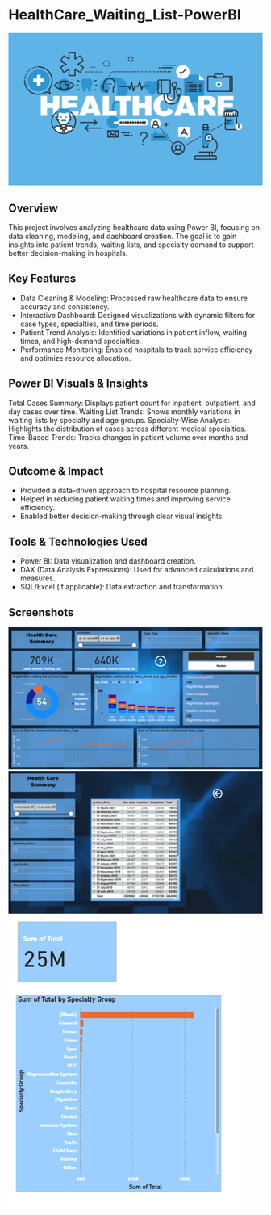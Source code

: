 # HealthCare_Waiting_List-PowerBI

![](https://github.com/vipvinoth/HealthCare_Waiting_List-PowerBI/blob/main/logo.png)

## Overview
This project involves analyzing healthcare data using Power BI, focusing on data cleaning, modeling, and dashboard creation. The goal is to gain insights into patient trends, waiting lists, and specialty demand to support better decision-making in hospitals.

## Key Features
- Data Cleaning & Modeling: Processed raw healthcare data to ensure accuracy and consistency.
- Interactive Dashboard: Designed visualizations with dynamic filters for case types, specialties, and time periods.
- Patient Trend Analysis: Identified variations in patient inflow, waiting times, and high-demand specialties.
- Performance Monitoring: Enabled hospitals to track service efficiency and optimize resource allocation.

## Power BI Visuals & Insights
Total Cases Summary: Displays patient count for inpatient, outpatient, and day cases over time.
Waiting List Trends: Shows monthly variations in waiting lists by specialty and age groups.
Specialty-Wise Analysis: Highlights the distribution of cases across different medical specialties.
Time-Based Trends: Tracks changes in patient volume over months and years.

## Outcome & Impact
- Provided a data-driven approach to hospital resource planning.
- Helped in reducing patient waiting times and improving service efficiency.
- Enabled better decision-making through clear visual insights.

## Tools & Technologies Used
- Power BI: Data visualization and dashboard creation.
- DAX (Data Analysis Expressions): Used for advanced calculations and measures.
- SQL/Excel (if applicable): Data extraction and transformation.

## Screenshots
![](https://github.com/vipvinoth/HealthCare_Waiting_List-PowerBI/blob/main/Screenshot%202025-01-29%20161354.png)
![](https://github.com/vipvinoth/HealthCare_Waiting_List-PowerBI/blob/main/Screenshot%202025-01-29%20161333.png)
![](https://github.com/vipvinoth/HealthCare_Waiting_List-PowerBI/blob/main/Screenshot%202025-01-29%20161304.png)
